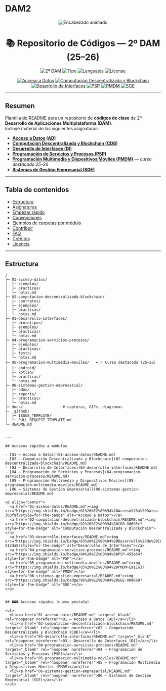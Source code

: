 # DAM2
<!--
README de ejemplo listo para pegar en tu repositorio.
Sustituye los <placeholders> por tus datos reales cuando quieras.
-->

<p align="center">
  <!-- Encabezado animado -->
  <img src="https://readme-typing-svg.demolab.com?font=Fira+Code&size=26&duration=3000&pause=900&center=true&vCenter=true&width=1000&lines=2%C2%BA+DAM+%E2%80%94+Repositorio+de+Clase+(25%E2%80%9326);Curso+destacado%3A+Programaci%C3%B3n+Multimedia+y+Dispositivos+M%C3%B3viles;Acceso+a+Datos;Computaci%C3%B3n+Descentralizada+y+Blockchain;Desarrollo+de+Interfaces;Programaci%C3%B3n+de+Servicios+y+Procesos;Sistemas+de+Gesti%C3%B3n+Empresarial" alt="Encabezado animado" />
</p>

<h1 align="center">📚 Repositorio de Códigos — 2º DAM (25–26)</h1>

<p align="center">
  <img alt="2º DAM" src="https://img.shields.io/badge/2%C2%BA%20DAM-25--26-673ab7?style=for-the-badge"/>
  <img alt="Tipo" src="https://img.shields.io/badge/Repositorio-educativo-03a9f4?style=for-the-badge"/>
  <img alt="Lenguajes" src="https://img.shields.io/badge/Java%20%7C%20Kotlin%20%7C%20SQL%20%7C%20XML-9c27b0?style=for-the-badge"/>
  <img alt="License" src="https://img.shields.io/badge/Licencia-MIT-4caf50?style=for-the-badge"/>
</p>

<p align="center">
  <a href="01-acceso-datos/README.md"><img src="https://img.shields.io/badge/01%20%E2%80%94%20Acceso%20a%20Datos-303f9f?style=for-the-badge" alt="Acceso a Datos"></a>
  <a href="02-computacion-descentralizada-blockchain/README.md"><img src="https://img.shields.io/badge/02%20%E2%80%94%20CDB-00695c?style=for-the-badge" alt="Computación Descentralizada y Blockchain"></a>
  <a href="03-desarrollo-interfaces/README.md"><img src="https://img.shields.io/badge/03%20%E2%80%94%20Desarrollo%20de%20Interfaces-512da8?style=for-the-badge" alt="Desarrollo de Interfaces"></a>
  <a href="04-programacion-servicios-procesos/README.md"><img src="https://img.shields.io/badge/04%20%E2%80%94%20PSP-455a64?style=for-the-badge" alt="PSP"></a>
  <a href="05-programacion-multimedia-moviles/README.md"><img src="https://img.shields.io/badge/05%20%E2%80%94%20PMDM-E91E63?style=for-the-badge" alt="PMDM"></a>
  <a href="06-sistemas-gestion-empresarial/README.md"><img src="https://img.shields.io/badge/06%20%E2%80%94%20SGE-009688?style=for-the-badge" alt="SGE"></a>
</p>


---

## Resumen

Plantilla de README para un repositorio de **códigos de clase** de 2º **Desarrollo de Aplicaciones Multiplataforma (DAM)**.  
Incluye material de las siguientes asignaturas:

- **[Acceso a Datos (AD)](01-acceso-datos/README.md)**
- **[Computación Descentralizada y Blockchain (CDB)](02-computacion-descentralizada-blockchain/README.md)**
- **[Desarrollo de Interfaces (DI)](03-desarrollo-interfaces/README.md)**
- **[Programación de Servicios y Procesos (PSP)](04-programacion-servicios-procesos/README.md)**
- **[Programación Multimedia y Dispositivos Móviles (PMDM)](05-programacion-multimedia-moviles/README.md)** — *curso destacado 25–26*
- **[Sistemas de Gestión Empresarial (SGE)](06-sistemas-gestion-empresarial/README.md)**

---

## Tabla de contenidos

- [Estructura](#estructura)
- [Asignaturas](#asignaturas)
- [Empezar rápido](#empezar-rápido)
- [Convenciones](#convenciones)
- [Ejemplos de carpetas por módulo](#ejemplos-de-carpetas-por-módulo)
- [Contribuir](#contribuir)
- [FAQ](#faq)
- [Créditos](#créditos)
- [Licencia](#licencia)

---

## Estructura

```text
/
├─ 01-acceso-datos/
│  ├─ ejemplos/
│  ├─ practicas/
│  └─ notas.md
├─ 02-computacion-descentralizada-blockchain/
│  ├─ contratos/
│  ├─ ejemplos/
│  ├─ practicas/
│  └─ notas.md
├─ 03-desarrollo-interfaces/
│  ├─ prototipos/
│  ├─ ejemplos/
│  ├─ practicas/
│  └─ notas.md
├─ 04-programacion-servicios-procesos/
│  ├─ ejemplos/
│  ├─ practicas/
│  ├─ tests/
│  └─ notas.md
├─ 05-programacion-multimedia-moviles/   ← ⭐ Curso destacado (25–26)
│  ├─ android/
│  ├─ kotlin/
│  ├─ practicas/
│  └─ notas.md
├─ 06-sistemas-gestion-empresarial/
│  ├─ odoo/
│  ├─ reports/
│  ├─ practicas/
│  └─ notas.md
├─ docs/                  # capturas, GIFs, diagramas
├─ .github/
│  ├─ ISSUE_TEMPLATE/
│  └─ PULL_REQUEST_TEMPLATE.md
└─ README.md


---

## Accesos rápidos a módulos

- [01 — Acceso a Datos](01-acceso-datos/README.md)
- [02 — Computación Descentralizada y Blockchain](02-computacion-descentralizada-blockchain/README.md)
- [03 — Desarrollo de Interfaces](03-desarrollo-interfaces/README.md)
- [04 — Programación de Servicios y Procesos](04-programacion-servicios-procesos/README.md)
- [05 — Programación Multimedia y Dispositivos Móviles](05-programacion-multimedia-moviles/README.md)
- [06 — Sistemas de Gestión Empresarial](06-sistemas-gestion-empresarial/README.md)

<p align="center">
  <a href="01-acceso-datos/README.md"><img src="https://img.shields.io/badge/01%20%E2%80%94%20Acceso%20a%20Datos-303f9f?style=for-the-badge" alt="Acceso a Datos"></a>
  <a href="02-computacion-descentralizada-blockchain/README.md"><img src="https://img.shields.io/badge/02%20%E2%80%94%20CDB-00695c?style=for-the-badge" alt="Computación Descentralizada y Blockchain"></a>
  <a href="03-desarrollo-interfaces/README.md"><img src="https://img.shields.io/badge/03%20%E2%80%94%20Desarrollo%20de%20Interfaces-512da8?style=for-the-badge" alt="Desarrollo de Interfaces"></a>
  <a href="04-programacion-servicios-procesos/README.md"><img src="https://img.shields.io/badge/04%20%E2%80%94%20PSP-455a64?style=for-the-badge" alt="PSP"></a>
  <a href="05-programacion-multimedia-moviles/README.md"><img src="https://img.shields.io/badge/05%20%E2%80%94%20PMDM-E91E63?style=for-the-badge" alt="PMDM"></a>
  <a href="06-sistemas-gestion-empresarial/README.md"><img src="https://img.shields.io/badge/06%20%E2%80%94%20SGE-009688?style=for-the-badge" alt="SGE"></a>
</p>


## ��� Accesos rápidos (nueva pestaña)

<ul>
  <li><a href="01-acceso-datos/README.md" target="_blank" rel="noopener noreferrer">01 — Acceso a Datos (AD)</a></li>
  <li><a href="02-computacion-descentralizada-blockchain/README.md" target="_blank" rel="noopener noreferrer">02 — Computación Descentralizada y Blockchain (CDB)</a></li>
  <li><a href="03-desarrollo-interfaces/README.md" target="_blank" rel="noopener noreferrer">03 — Desarrollo de Interfaces (DI)</a></li>
  <li><a href="04-programacion-servicios-procesos/README.md" target="_blank" rel="noopener noreferrer">04 — Programación de Servicios y Procesos (PSP)</a></li>
  <li><a href="05-programacion-multimedia-moviles/README.md" target="_blank" rel="noopener noreferrer">05 — Programación Multimedia y Dispositivos Móviles (PMDM)</a></li>
  <li><a href="06-sistemas-gestion-empresarial/README.md" target="_blank" rel="noopener noreferrer">06 — Sistemas de Gestión Empresarial (SGE)</a></li>
</ul>
